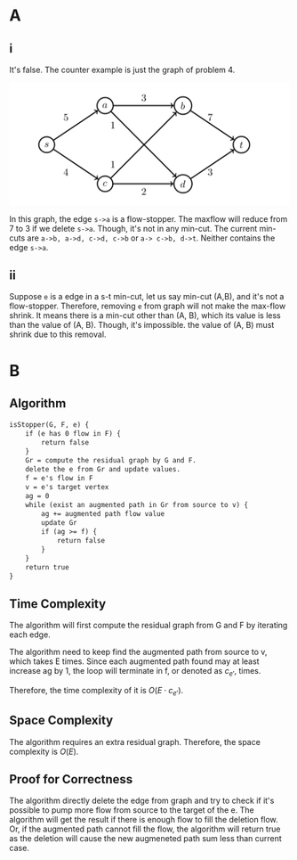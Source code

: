 # A

## i

It's false. The counter example is just the graph of problem 4.

![graph](org-graph.png)

In this graph, the edge `s->a` is a flow-stopper. The maxflow will reduce from 7 to 3 if we delete `s->a`. Though, it's not in any min-cut. The current min-cuts are `a->b, a->d, c->d, c->b` or `a-> c->b, d->t`. Neither contains the edge `s->a`.

## ii

Suppose `e` is a edge in a s-t min-cut, let us say min-cut (A,B), and it's not a flow-stopper. Therefore, removing `e` from graph will not make the max-flow shrink. It means there is a min-cut other than (A, B), which its value is less than the value of (A, B). Though, it's impossible. the value of (A, B) must shrink due to this removal.
 

# B

## Algorithm

```
isStopper(G, F, e) {
    if (e has 0 flow in F) {
        return false
    }
    Gr = compute the residual graph by G and F.
    delete the e from Gr and update values.
    f = e's flow in F
    v = e's target vertex
    ag = 0
    while (exist an augmented path in Gr from source to v) {
        ag += augmented path flow value
        update Gr
        if (ag >= f) {
            return false
        }
    }
    return true
}
```

## Time Complexity

The algorithm will first compute the residual graph from G and F by iterating each edge.

The algorithm need to keep find the augmented path from source to v, which takes E times. Since each augmented path found may at least increase ag by 1, the loop will terminate in f, or denoted as $c_{e'}$, times.

Therefore, the time complexity of it is $O(E \cdot c_{e'})$.

## Space Complexity

The algorithm requires an extra residual graph. Therefore, the space complexity is $O(E)$.

## Proof for Correctness

The algorithm directly delete the edge from graph and try to check if it's possible to pump more flow from source to the target of the e. The algorithm will get the result if there is enough flow to fill the deletion flow. Or, if the augmented path cannot fill the flow, the algorithm will return true as the deletion will cause the new augmeneted path sum less than current case.   
